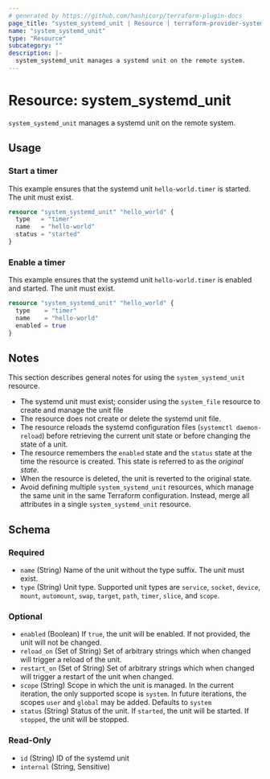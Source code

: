 ```yaml
---
# generated by https://github.com/hashicorp/terraform-plugin-docs
page_title: "system_systemd_unit | Resource | terraform-provider-system"
name: "system_systemd_unit"
type: "Resource"
subcategory: ""
description: |-
  system_systemd_unit manages a systemd unit on the remote system.
---
```


# Resource: system_systemd_unit

`system_systemd_unit` manages a systemd unit on the remote system.

## Usage

### Start a timer

This example ensures that the systemd unit `hello-world.timer` is started. The unit must exist.

```terraform
resource "system_systemd_unit" "hello_world" {
  type   = "timer"
  name   = "hello-world"
  status = "started"
}
```

### Enable a timer

This example ensures that the systemd unit `hello-world.timer` is enabled and started. The unit must exist.

```terraform
resource "system_systemd_unit" "hello_world" {
  type    = "timer"
  name    = "hello-world"
  enabled = true
}
```

## Notes

This section describes general notes for using the `system_systemd_unit` resource.

- The systemd unit must exist; consider using the `system_file` resource to create and manage the unit file
- The resource does not create or delete the systemd unit file.
- The resource reloads the systemd configuration files (`systemctl daemon-reload`) before retrieving the current unit state or before changing the state of a unit.
- The resource remembers the `enabled` state and the `status` state at the time the resource is created. This state is referred to as the *original state*.
- When the resource is deleted, the unit is reverted to the original state.
- Avoid defining multiple `system_systemd_unit` resources, which manage the same unit in the same Terraform configuration. Instead, merge all attributes in a single `system_systemd_unit` resource.



<!-- schema generated by tfplugindocs -->
## Schema

### Required

- `name` (String) Name of the unit without the type suffix. The unit must exist.
- `type` (String) Unit type. Supported unit types are `service`, `socket`, `device`, `mount`, `automount`, `swap`, `target`, `path`, `timer`, `slice`, and `scope`.

### Optional

- `enabled` (Boolean) If `true`, the unit will be enabled. If not provided, the unit will not be changed.
- `reload_on` (Set of String) Set of arbitrary strings which when changed will trigger a reload of the unit.
- `restart_on` (Set of String) Set of arbitrary strings which when changed will trigger a restart of the unit when changed.
- `scope` (String) Scope in which the unit is managed. In the current iteration, the only supported scope is `system`. In future iterations, the scopes `user` and `global` may be added. Defaults to `system`
- `status` (String) Status of the unit. If `started`, the unit will be started. If `stopped`, the unit will be stopped.

### Read-Only

- `id` (String) ID of the systemd unit
- `internal` (String, Sensitive)

